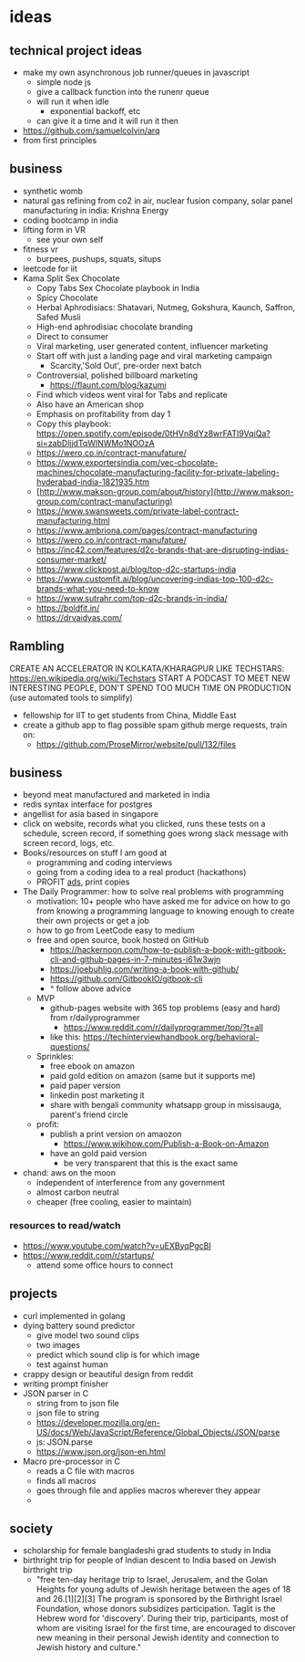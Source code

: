 # ideas
## technical project ideas
- make my own asynchronous job runner/queues in javascript
  - simple node js
  - give a callback function into the runenr queue
  - will run it when idle
    - exponential backoff, etc
  - can give it a time and it will run it then
- https://github.com/samuelcolvin/arq
- from first principles
## business
- synthetic womb
- natural gas refining from co2 in air, nuclear fusion company, solar panel manufacturing in india: Krishna Energy
- coding bootcamp in india
- lifting form in VR
  - see your own self
- fitness vr
  - burpees, pushups, squats, situps
- leetcode for iit
- Kama Split Sex Chocolate
  - Copy Tabs Sex Chocolate playbook in India
  - Spicy Chocolate
  - Herbal Aphrodisiacs: Shatavari, Nutmeg, Gokshura, Kaunch, Saffron, Safed Musli
  - High-end aphrodisiac chocolate branding
  - Direct to consumer
  - Viral marketing, user generated content, influencer marketing
  - Start off with just a landing page and viral marketing campaign
    - Scarcity,'Sold Out', pre-order next batch
  - Controversial, polished billboard marketing
    - https://flaunt.com/blog/kazumi
  - Find which videos went viral for Tabs and replicate
  - Also have an American shop
  - Emphasis on profitability from day 1
  - Copy this playbook: https://open.spotify.com/episode/0tHVn8dYz8wrFATI9VqiQa?si=zabDljjdTqWINWMo1NOOzA
  - https://wero.co.in/contract-manufature/
  - https://www.exportersindia.com/vec-chocolate-machines/chocolate-manufacturing-facility-for-private-labeling-hyderabad-india-1821935.htm
  - [http://www.makson-group.com/about/history](http://www.makson-group.com/contract-manufacturing)
  - https://www.swansweets.com/private-label-contract-manufacturing.html
  - https://www.ambriona.com/pages/contract-manufacturing
  - https://wero.co.in/contract-manufature/
  - https://inc42.com/features/d2c-brands-that-are-disrupting-indias-consumer-market/
  - https://www.clickpost.ai/blog/top-d2c-startups-india
  - https://www.customfit.ai/blog/uncovering-indias-top-100-d2c-brands-what-you-need-to-know
  - https://www.sutrahr.com/top-d2c-brands-in-india/
  - https://boldfit.in/
  - https://drvaidyas.com/

## Rambling
CREATE AN ACCELERATOR IN KOLKATA/KHARAGPUR
LIKE TECHSTARS: https://en.wikipedia.org/wiki/Techstars
START A PODCAST TO MEET NEW INTERESTING PEOPLE, DON'T SPEND TOO MUCH TIME ON PRODUCTION (use automated tools to simplify)
- fellowship for IIT to get students from China, Middle East
- create a github app to flag possible spam github merge requests, train on:
  - https://github.com/ProseMirror/website/pull/132/files 
## business
- beyond meat manufactured and marketed in india
- redis syntax interface for postgres
- angellist for asia based in singapore
- click on website, records what you clicked, runs these tests on a schedule, screen record, if something goes wrong slack message with screen record, logs, etc.
- Books/resources on stuff I am good at
  - programming and coding interviews
  - going from a coding idea to a real product (hackathons)
  - PROFIT [ads](https://techinterviewhandbook.org/best-practice-questions/), print copies
- The Daily Programmer: how to solve real problems with programming
  - motivation: 10+ people who have asked me for advice on how to go from knowing a programming language to knowing enough to create their own projects or get a job
  - how to go from LeetCode easy to medium
  - free and open source, book hosted on GitHub
    - https://hackernoon.com/how-to-publish-a-book-with-gitbook-cli-and-github-pages-in-7-minutes-i61w3wjn
    - https://joebuhlig.com/writing-a-book-with-github/
    - https://github.com/GitbookIO/gitbook-cli
    - ^ follow above advice
  - MVP
    - github-pages website with 365 top problems (easy and hard) from r/dailyprogrammer
      - https://www.reddit.com/r/dailyprogrammer/top/?t=all
    - like this: https://techinterviewhandbook.org/behavioral-questions/
  - Sprinkles:
    - free ebook on amazon
    - paid gold edition on amazon (same but it supports me)
    - paid paper version
    - linkedin post marketing it
    - share with bengali community whatsapp group in missisauga, parent's friend circle
  - profit:
    - publish a print version on amaozon
      - https://www.wikihow.com/Publish-a-Book-on-Amazon
    - have an gold paid version
      - be very transparent that this is the exact same
- chand: aws on the moon
  - independent of interference from any government
  - almost carbon neutral 
  - cheaper (free cooling, easier to maintain)
### resources to read/watch
- https://www.youtube.com/watch?v=uEXByqPgcBI
- https://www.reddit.com/r/startups/
  - attend some office hours to connect
## projects
- curl implemented in golang
- dying battery sound predictor
  - give model two sound clips
  - two images
  - predict which sound clip is for which image
  - test against human
- crappy design or beautiful design from reddit
- writing prompt finisher
- JSON parser in C
  - string from to json file
  - json file to string
  - https://developer.mozilla.org/en-US/docs/Web/JavaScript/Reference/Global_Objects/JSON/parse
  - js: JSON.parse
  - https://www.json.org/json-en.html 
- Macro pre-processor in C
  - reads a C file with macros
  - finds all macros
  - goes through file and applies macros wherever they appear
  - 
## society
- scholarship for female bangladeshi grad students to study in India
- birthright trip for people of Indian descent to India based on Jewish birthright trip
  - "free ten-day heritage trip to Israel, Jerusalem, and the Golan Heights for young adults of Jewish heritage between the ages of 18 and 26.[1][2][3] The program is sponsored by the Birthright Israel Foundation, whose donors subsidizes participation. Taglit is the Hebrew word for 'discovery'. During their trip, participants, most of whom are visiting Israel for the first time, are encouraged to discover new meaning in their personal Jewish identity and connection to Jewish history and culture."
